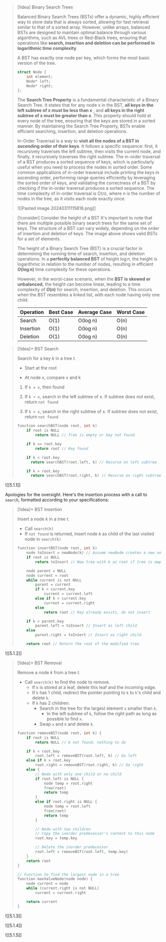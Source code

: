 

> [!idea] Binary Search Trees
>
> Balanced Binary Search Trees (BSTs) offer a dynamic, highly efficient way to store data that is always sorted, allowing for fast retrieval similar to that of a sorted array. However, unlike arrays, balanced BSTs are designed to maintain optimal balance through various algorithms, such as AVL trees or Red-Black trees, ensuring that operations like **search, insertion and deletion can be performed in logarithmic time complexity**.
>
> A BST has exactly one node per key, which forms the most basic version of the tree.
> ```c
> struct Node {
>     int element;
>     Node* left;
>     Node* right;
> };
> ```
>
> The **Search Tree Property** is a fundamental characteristic of a Binary Search Tree. It states that for any node x in the BST, **all keys in the left subtree of x must be less than x** , and **all keys in the right subtree of x must be greater than x**. This property should hold at every node of the tree, ensuring that the keys are stored in a sorted manner. By maintaining the Search Tree Property, BSTs enable efficient searching, insertion, and deletion operations.
>
> In-Order Traversal is a way to **visit all the nodes of a BST in ascending order of their keys**. It follows a specific sequence: first, it recursively traverses the left subtree, then visits the current node, and finally, it recursively traverses the right subtree. The in-order traversal of a BST produces a sorted sequence of keys, which is particularly useful when you need to process the nodes in sorted order. Some common applications of in-order traversal include printing the keys in ascending order, performing range queries efficiently by leveraging the sorted order of keys, and validating the correctness of a BST by checking if the in-order traversal produces a sorted sequence. The time complexity of in-order traversal is O(n), where n is the number of nodes in the tree, as it visits each node exactly once.
> 
> ![[Pasted image 20240311115816.png]]

> [!consider] Consider the height of a BST
> It's important to note that there are multiple possible binary search trees for the same set of keys. The structure of a BST can vary widely, depending on the order of insertion and deletion of keys. The image above shows valid BSTs for a set of elements.
> 
> The height of a Binary Search Tree (BST) is a crucial factor in determining the running time of search, insertion, and deletion operations. In a **perfectly balanced BST** of height $\log{n}$, the height is logarithmic in relation to the number of nodes, resulting in efficient **$O(\log n)$** time complexity for these operations.
>
> However, in the worst-case scenario, when the **BST is skewed or unbalanced,** the height can become linear, leading to a time complexity of **$O(n)$** for search, insertion, and deletion. This occurs when the BST resembles a linked list, with each node having only one child.
> 
>
> | Operation | Best Case | Average Case | Worst Case |
> |-----------|-----------|--------------|------------|
> | Search    | O(1)      | O(log n)     | O(n)       |
> | Insertion | O(1)      | O(log n)     | O(n)       |
> | Deletion  | O(1)      | O(log n)     | O(n)       |


> [!idea]+ BST Search
> 
> Search for a key $k$ in a tree $t$.
> 
> - Start at the root
> 
> - At node x, compare x and k
> 
> 1. If `k = x`, then found
> 
> 2. If `k < x`, search in the left subtree of x. If subtree does not exist, return `not found`
> 
> 3. If `k > x`, search in the right subtree of x. If subtree does not exist, return `not found`
> ```c
> function searchBST(node root, int k)
>     if root is NULL
>         return NULL // Tree is empty or key not found
> 
>     if k == root.key
>         return root // Key found
> 
>     if k < root.key
> 		return searchBST(root.left, k) // Recurse on left subtree
> 
>     if k > root.key
> 		return searchBST(root.right, k) // Recurse on right subtree
> ```


![[5.1.1]]

Apologies for the oversight. Here's the insertion process with a call to `search`, formatted according to your specifications:

> [!idea]+ BST Insertion
> 
> Insert a node $k$ in a tree $t$.
> 
> - Call `search(k)`
> - If `not found` is returned, insert node $k$ as child of the last visited node in `search(k)`
> ```c
> function insertBST(node root, int k)
>     node toInsert = newNode(k) // Assume newNode creates a new node with key k
>     if root is NULL
>         return toInsert // New tree with k as root if tree is empty
> 
>     node parent = NULL
>     node current = root
>     while current is not NULL
>         parent = current
>         if k < current.key
>             current = current.left
>         else if k > current.key
>             current = current.right
>         else
>             return root // Key already exists, do not insert
> 
>     if k < parent.key
>         parent.left = toInsert // Insert as left child
>     else
>         parent.right = toInsert // Insert as right child
> 
>     return root // Return the root of the modified tree
> ```


![[5.1.2]]

> [!idea]+ BST Removal
> 
> Remove a node $k$ from a tree $t$.
> 
> - Call `search(k)` to find the node to remove.
>     - If `k` is stored at a leaf, delete this leaf and the incoming edge.
>     - If `k` has 1 child, redirect the pointer pointing to `k` to `k`'s child and delete `k`.
>     - If `k` has 2 children:
>         - Search in the tree for the largest element `x` smaller than `k`.
>             - In the left subtree of `k`, follow the right path as long as possible to find `x`.
>         - Swap `x` and `k` and delete `k`.
> 
> ```c
> function removeBST(node root, int k) {
>     if root is NULL
>         return NULL // k not found, nothing to do
> 
>     if k < root.key
>         root.left = removeBST(root.left, k) // Go left
>     else if k > root.key
>         root.right = removeBST(root.right, k) // Go right
>     else {
>         // Node with only one child or no child
>         if root.left is NULL {
>             node temp = root.right
>             free(root)
>             return temp
>         }
>         else if root.right is NULL {
>             node temp = root.left
>             free(root)
>             return temp
>         }
> 
>         // Node with two children
>         // Copy the inorder predecessor's content to this node
>         root.key = temp.key
> 
>         // Delete the inorder predecessor
>         root.left = removeBST(root.left, temp.key)
>     }
>     return root
> }
> 
> // Function to find the largest node in a tree
> function maxValueNode(node node) {
>     node current = node
>     while (current.right is not NULL)
>         current = current.right
> 
>     return current
> }
> ```


![[5.1.3]]

![[5.1.4]]

![[5.1.5]]













